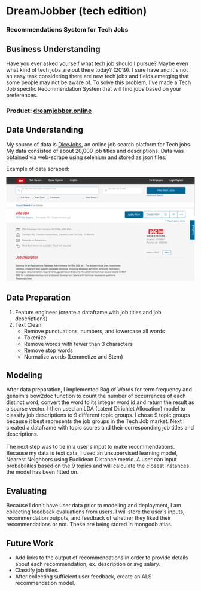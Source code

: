 # DreamJobber (tech edition)
### Recommendations System for Tech Jobs


## Business Understanding
Have you ever asked yourself what tech job should I pursue? Maybe even what kind of tech jobs are out there today? (2019). I sure have and it's not an easy task considering there are new tech jobs and fields emerging that some people may not be aware of. To solve this problem, I've made a Tech Job specific Recommendation System that will find jobs based on your preferences. 

### Product: <a href="http://www.dreamjobber.online/" rel="nofollow">dreamjobber.online</a>

## Data Understanding
My source of data is <a href="http://www.dice.com">DiceJobs</a>, an online job search platform for Tech jobs. 
My data consisted of about 20,000 job titles and descriptions. Data was obtained via web-scrape using selenium and stored as json files. 

Example of data scraped:

![Alt text](images/dice.png?raw=true "Title")


## Data Preparation
1. Feature engineer (create a dataframe with job titles and job descriptions)
2. Text Clean 
    - Remove punctuations, numbers, and lowercase all words
    - Tokenize
    - Remove words with fewer than 3 characters
    - Remove stop words
    - Normalize words (Lemmetize and Stem)


## Modeling
After data preparation, I implemented Bag of Words for term frequency and gensim's bow2doc function to count the number of occurrences of each distinct word, convert the word to its integer word id and return the result as a sparse vector. I then used an LDA (Latent Dirichlet Allocation) model to classify job descriptions to 9 different topic groups. I chose 9 topic groups because it best represents the job groups in the Tech Job market. Next I created a dataframe with topic scores and their corresponding job titles and descriptions. <br />
<br />
The next step was to tie in a user's input to make recommendations. Because my data is text data, I used an unsupervised learning model, Nearest Neighbors using Euclidean Distance metric. A user can input probabilities based on the 9 topics and will calculate the closest instances the model has been fitted on. 

## Evaluating
Because I don't have user data prior to modeling and deployment, I am collecting feedback evaluations from users. I will store the user's inputs, recommendation outputs, and feedback of whether they liked their recommendations or not. These are being stored in mongodb atlas. 


## Future Work
- Add links to the output of recommendations in order to provide details about each recommendation, ex.    description or avg salary. 
- Classify job titles.
- After collecting sufficient user feedback, create an ALS recommendation model.